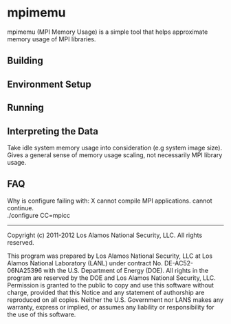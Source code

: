 # mpimemu

mpimemu (MPI Memory Usage) is a simple tool that helps approximate memory
usage of MPI libraries.

## Building

## Environment Setup

## Running

## Interpreting the Data
Take idle system memory usage into consideration (e.g system image size).
Gives a general sense of memory usage scaling, not necessarily MPI library
usage.

## FAQ

Why is configure failing with:
X cannot compile MPI applications. cannot continue.  
./configure CC=mpicc

***
Copyright (c) 2011-2012 Los Alamos National Security, LLC.
                        All rights reserved.

This program was prepared by Los Alamos National Security, LLC at Los Alamos
National Laboratory (LANL) under contract No. DE-AC52-06NA25396 with the U.S.
Department of Energy (DOE). All rights in the program are reserved by the DOE
and Los Alamos National Security, LLC. Permission is granted to the public to
copy and use this software without charge, provided that this Notice and any
statement of authorship are reproduced on all copies. Neither the U.S.
Government nor LANS makes any warranty, express or implied, or assumes any
liability or responsibility for the use of this software.
